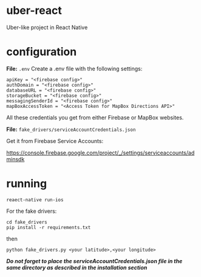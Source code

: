 # uber-react
Uber-like project in React Native

# configuration

**File:** `.env`
Create a .env file with the following settings:

```
apiKey = "<firebase config>"
authDomain = "<firebase config>"
databaseURL = "<firebase config>"
storageBucket = "<firebase config>"
messagingSenderId = "<firebase config>"
mapBoxAccessToken = "<Access Token for MapBox Directions API>"
```

All these credentials you get from either Firebase or MapBox websites.

**File:** `fake_drivers/serviceAccountCredentials.json`

Get it from Firebase Service Accounts:

https://console.firebase.google.com/project/_/settings/serviceaccounts/adminsdk

# running
```
reaect-native run-ios
```

For the fake drivers:
```
cd fake_drivers
pip install -r requirements.txt
```

then

```
python fake_drivers.py <your latitude>,<your longitude>
```

***Do not forget to place the serviceAccountCredentials.json file in the same directory as described in the installation section***
